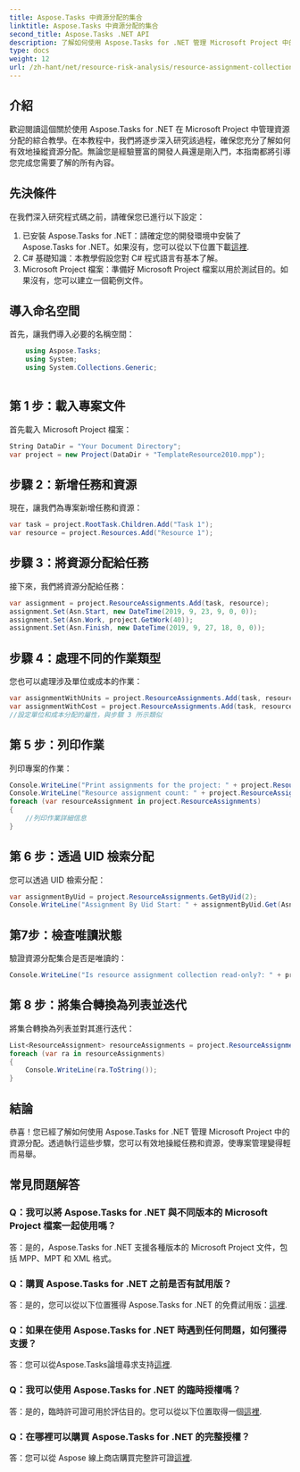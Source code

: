 ```yaml
---
title: Aspose.Tasks 中資源分配的集合
linktitle: Aspose.Tasks 中資源分配的集合
second_title: Aspose.Tasks .NET API
description: 了解如何使用 Aspose.Tasks for .NET 管理 Microsoft Project 中的資源分配。帶有程式碼範例的分步教程。
type: docs
weight: 12
url: /zh-hant/net/resource-risk-analysis/resource-assignment-collection/
---
```

## 介紹
歡迎閱讀這個關於使用 Aspose.Tasks for .NET 在 Microsoft Project 中管理資源分配的綜合教學。在本教程中，我們將逐步深入研究該過程，確保您充分了解如何有效地操縱資源分配。無論您是經驗豐富的開發人員還是剛入門，本指南都將引導您完成您需要了解的所有內容。
## 先決條件
在我們深入研究程式碼之前，請確保您已進行以下設定：
1. 已安裝 Aspose.Tasks for .NET：請確定您的開發環境中安裝了 Aspose.Tasks for .NET。如果沒有，您可以從以下位置下載[這裡](https://releases.aspose.com/tasks/net/).
2. C# 基礎知識：本教學假設您對 C# 程式語言有基本了解。
3. Microsoft Project 檔案：準備好 Microsoft Project 檔案以用於測試目的。如果沒有，您可以建立一個範例文件。

## 導入命名空間
首先，讓我們導入必要的名稱空間：
```csharp
    using Aspose.Tasks;
    using System;
    using System.Collections.Generic;
    
```
## 第 1 步：載入專案文件
首先載入 Microsoft Project 檔案：
```csharp
String DataDir = "Your Document Directory";
var project = new Project(DataDir + "TemplateResource2010.mpp");
```
## 步驟 2：新增任務和資源
現在，讓我們為專案新增任務和資源：
```csharp
var task = project.RootTask.Children.Add("Task 1");
var resource = project.Resources.Add("Resource 1");
```
## 步驟 3：將資源分配給任務
接下來，我們將資源分配給任務：
```csharp
var assignment = project.ResourceAssignments.Add(task, resource);
assignment.Set(Asn.Start, new DateTime(2019, 9, 23, 9, 0, 0));
assignment.Set(Asn.Work, project.GetWork(40));
assignment.Set(Asn.Finish, new DateTime(2019, 9, 27, 18, 0, 0));
```
## 步驟 4：處理不同的作業類型
您也可以處理涉及單位或成本的作業：
```csharp
var assignmentWithUnits = project.ResourceAssignments.Add(task, resource, 1d);
var assignmentWithCost = project.ResourceAssignments.Add(task, resource);
//設定單位和成本分配的屬性，與步驟 3 所示類似
```
## 第 5 步：列印作業
列印專案的作業：
```csharp
Console.WriteLine("Print assignments for the project: " + project.ResourceAssignments.ParentProject.Get(Prj.Name));
Console.WriteLine("Resource assignment count: " + project.ResourceAssignments.Count);
foreach (var resourceAssignment in project.ResourceAssignments)
{
    //列印作業詳細信息
}
```
## 第 6 步：透過 UID 檢索分配
您可以透過 UID 檢索分配：
```csharp
var assignmentByUid = project.ResourceAssignments.GetByUid(2);
Console.WriteLine("Assignment By Uid Start: " + assignmentByUid.Get(Asn.Start));
```
## 第7步：檢查唯讀狀態
驗證資源分配集合是否是唯讀的：
```csharp
Console.WriteLine("Is resource assignment collection read-only?: " + project.ResourceAssignments.IsReadOnly);
```
## 第 8 步：將集合轉換為列表並迭代
將集合轉換為列表並對其進行迭代：
```csharp
List<ResourceAssignment> resourceAssignments = project.ResourceAssignments.ToList();
foreach (var ra in resourceAssignments)
{
    Console.WriteLine(ra.ToString());
}
```

## 結論
恭喜！您已經了解如何使用 Aspose.Tasks for .NET 管理 Microsoft Project 中的資源分配。透過執行這些步驟，您可以有效地操縱任務和資源，使專案管理變得輕而易舉。
## 常見問題解答
### Q：我可以將 Aspose.Tasks for .NET 與不同版本的 Microsoft Project 檔案一起使用嗎？
答：是的，Aspose.Tasks for .NET 支援各種版本的 Microsoft Project 文件，包括 MPP、MPT 和 XML 格式。
### Q：購買 Aspose.Tasks for .NET 之前是否有試用版？
答：是的，您可以從以下位置獲得 Aspose.Tasks for .NET 的免費試用版：[這裡](https://releases.aspose.com/).
### Q：如果在使用 Aspose.Tasks for .NET 時遇到任何問題，如何獲得支援？
答：您可以從Aspose.Tasks論壇尋求支持[這裡](https://forum.aspose.com/c/tasks/15).
### Q：我可以使用 Aspose.Tasks for .NET 的臨時授權嗎？
答：是的，臨時許可證可用於評估目的。您可以從以下位置取得一個[這裡](https://purchase.aspose.com/temporary-license/).
### Q：在哪裡可以購買 Aspose.Tasks for .NET 的完整授權？
答：您可以從 Aspose 線上商店購買完整許可證[這裡](https://purchase.aspose.com/buy).